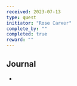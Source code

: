 ```yaml
---
received: 2023-07-13
type: quest
initiator: "Rose Carver"
complete_by: ""
completed: true
reward: ""
---
```


## Journal

- 

